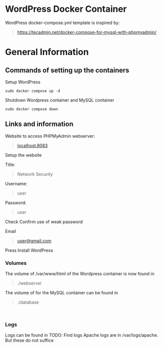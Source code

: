 # WordPress Docker Container
WordPress docker-compose.yml template is inspired by:  
>https://tecadmin.net/docker-compose-for-mysql-with-phpmyadmin/

# General Information

## Commands of setting up the containers
Setup WordPress
```
sudo docker compose up -d
```

Shutdown Wordpress container and MySQL container
```
sudo docker compose down
```
## Links and information

Website to access PHPMyAdmin webserver:
><localhost:8083>

Setup the website

Title:
>Network Security

Username:
>user

Password:
>user

Check Confirm use of weak password

Email
>user@gmail.com

Press Install WordPress

### Volumes

The volume of /var/www/html of the Wordpress container is now found in 
>./webserver

The volume of for the MySQL container can be found in 
>./database

<br/>

### Logs

Logs can be found in 
TODO: Find logs
Apache logs are in /var/logs/apache. But these do not suffice